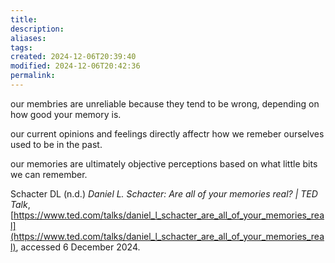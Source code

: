 ```yaml
---
title: 
description: 
aliases: 
tags: 
created: 2024-12-06T20:39:40
modified: 2024-12-06T20:42:36
permalink: 
---
```


our membries are unreliable because they tend to be wrong, depending on how good your memory is.

our current opinions and feelings directly affectr how we remeber ourselves used to be in the past.

our memories are ultimately objective perceptions based on what little bits we can remember.


Schacter DL (n.d.) _Daniel L. Schacter: Are all of your memories real? | TED Talk_, [https://www.ted.com/talks/daniel_l_schacter_are_all_of_your_memories_real](https://www.ted.com/talks/daniel_l_schacter_are_all_of_your_memories_real), accessed 6 December 2024.
